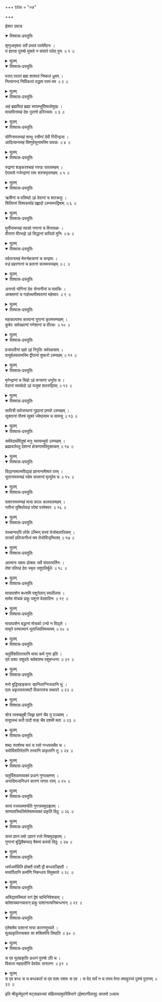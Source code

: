 +++
title = "०७"

+++

ईश्वर उवाच  

<details open><summary>विश्वास-प्रस्तुतिः</summary>

शृणुध्वमृषयः सर्वे प्रभावं परमेष्ठिनः ।  
यं ज्ञात्वा पुरुषो मुक्तो न संसारे पतेत् पुनः ॥ १ ॥
</details>

<details><summary>मूलम्</summary>

शृणुध्वमृषयः सर्वे प्रभावं परमेष्ठिनः ।  
यं ज्ञात्वा पुरुषो मुक्तो न संसारे पतेत् पुनः ॥ १ ॥
</details>

<details open><summary>विश्वास-प्रस्तुतिः</summary>

परात् परतरं ब्रह्म शाश्वतं निष्कलं ध्रुवम् ।  
नित्यानन्दं निर्विकल्पं तद्धाम परमं मम ॥ २ ॥
</details>

<details><summary>मूलम्</summary>

परात् परतरं ब्रह्म शाश्वतं निष्कलं ध्रुवम् ।  
नित्यानन्दं निर्विकल्पं तद्धाम परमं मम ॥ २ ॥
</details>

<details open><summary>विश्वास-प्रस्तुतिः</summary>

अहं ब्रह्मविदां ब्रह्मा स्वयम्भूर्विश्वतोमुखः ।  
मायाविनामहं देवः पुराणो हरिरव्ययः ॥ ३ ॥
</details>

<details><summary>मूलम्</summary>

अहं ब्रह्मविदां ब्रह्मा स्वयम्भूर्विश्वतोमुखः ।  
मायाविनामहं देवः पुराणो हरिरव्ययः ॥ ३ ॥
</details>

<details open><summary>विश्वास-प्रस्तुतिः</summary>

योगिनामस्म्यहं शम्भुः स्त्रीणां देवी गिरीन्द्रजा ।  
आदित्यानामहं विष्णुर्वसूनामस्मि पावकः ॥ ४ ॥
</details>

<details><summary>मूलम्</summary>

योगिनामस्म्यहं शम्भुः स्त्रीणां देवी गिरीन्द्रजा ।  
आदित्यानामहं विष्णुर्वसूनामस्मि पावकः ॥ ४ ॥
</details>

<details open><summary>विश्वास-प्रस्तुतिः</summary>

रुद्राणां शङ्करश्चाहं गरुडः पततामहम् ।  
ऐरावतो गजेन्द्राणां रामः शस्त्रभृतामहम् ॥ ५ ॥
</details>

<details><summary>मूलम्</summary>

रुद्राणां शङ्करश्चाहं गरुडः पततामहम् ।  
ऐरावतो गजेन्द्राणां रामः शस्त्रभृतामहम् ॥ ५ ॥
</details>

<details open><summary>विश्वास-प्रस्तुतिः</summary>

ऋषीणां च वसिष्ठो ऽहं देवानां च शतक्रतुः ।  
शिल्पिनां विश्वकर्माहं प्रह्लादो ऽस्म्यमरद्विषाम् ॥ ६ ॥
</details>

<details><summary>मूलम्</summary>

ऋषीणां च वसिष्ठो ऽहं देवानां च शतक्रतुः ।  
शिल्पिनां विश्वकर्माहं प्रह्लादो ऽस्म्यमरद्विषाम् ॥ ६ ॥
</details>

<details open><summary>विश्वास-प्रस्तुतिः</summary>

मुनीनामप्यहं व्यासो गणानां च विनायकः ।  
वीराणां वीरभद्रो ऽहं सिद्धानां कपिलो मुनिः ॥ ७ ॥
</details>

<details><summary>मूलम्</summary>

मुनीनामप्यहं व्यासो गणानां च विनायकः ।  
वीराणां वीरभद्रो ऽहं सिद्धानां कपिलो मुनिः ॥ ७ ॥
</details>

<details open><summary>विश्वास-प्रस्तुतिः</summary>

पर्वतानामहं मेरुर्नक्षत्राणां च चन्द्रमाः ।  
वज्रं प्रहरणानां च व्रतानां सत्यमस्म्यहम् ॥ ८ ॥
</details>

<details><summary>मूलम्</summary>

पर्वतानामहं मेरुर्नक्षत्राणां च चन्द्रमाः ।  
वज्रं प्रहरणानां च व्रतानां सत्यमस्म्यहम् ॥ ८ ॥
</details>

<details open><summary>विश्वास-प्रस्तुतिः</summary>

अनन्तो भोगिनां देवः सेनानीनां च पावकिः ।  
आश्रमाणां च गार्हस्थमीश्वराणां महेश्वरः ॥ ९ ॥
</details>

<details><summary>मूलम्</summary>

अनन्तो भोगिनां देवः सेनानीनां च पावकिः ।  
आश्रमाणां च गार्हस्थमीश्वराणां महेश्वरः ॥ ९ ॥
</details>

<details open><summary>विश्वास-प्रस्तुतिः</summary>

महाकल्पश्च कल्पानां युगानां कृतमस्म्यहम् ।  
कुबेरः सर्वयक्षाणां गणेशानां च वीरकः ॥ १० ॥
</details>

<details><summary>मूलम्</summary>

महाकल्पश्च कल्पानां युगानां कृतमस्म्यहम् ।  
कुबेरः सर्वयक्षाणां गणेशानां च वीरकः ॥ १० ॥
</details>

<details open><summary>विश्वास-प्रस्तुतिः</summary>

प्रजापतीनां दक्षो ऽहं निरृतिः सर्वरक्षसाम् ।  
वायुर्बलवतामस्मि द्वीपानां पुष्करो ऽस्म्यहम् ॥ ११ ॥
</details>

<details><summary>मूलम्</summary>

प्रजापतीनां दक्षो ऽहं निरृतिः सर्वरक्षसाम् ।  
वायुर्बलवतामस्मि द्वीपानां पुष्करो ऽस्म्यहम् ॥ ११ ॥
</details>

<details open><summary>विश्वास-प्रस्तुतिः</summary>

मृगेन्द्राणां च सिंहो ऽहं यन्त्राणां धनुरेव च ।  
वेदानां सामवेदो ऽहं यजुषां शतरुद्रियम् ॥ १२ ॥
</details>

<details><summary>मूलम्</summary>

मृगेन्द्राणां च सिंहो ऽहं यन्त्राणां धनुरेव च ।  
वेदानां सामवेदो ऽहं यजुषां शतरुद्रियम् ॥ १२ ॥
</details>

<details open><summary>विश्वास-प्रस्तुतिः</summary>

सावित्री सर्वजप्यानां गुह्यानां प्रणवो ऽस्म्यहम् ।  
सूक्तानां पौरुषं सूक्तं ज्येष्ठसाम च सामसु ॥ १३ ॥
</details>

<details><summary>मूलम्</summary>

सावित्री सर्वजप्यानां गुह्यानां प्रणवो ऽस्म्यहम् ।  
सूक्तानां पौरुषं सूक्तं ज्येष्ठसाम च सामसु ॥ १३ ॥
</details>

<details open><summary>विश्वास-प्रस्तुतिः</summary>

सर्ववेदार्थविदुषां मनुः स्वायम्भुवो ऽस्म्यहम् ।  
ब्रह्मावर्तस्तु देशानां क्षेत्राणामविमुक्तकम् ॥ १४ ॥
</details>

<details><summary>मूलम्</summary>

सर्ववेदार्थविदुषां मनुः स्वायम्भुवो ऽस्म्यहम् ।  
ब्रह्मावर्तस्तु देशानां क्षेत्राणामविमुक्तकम् ॥ १४ ॥
</details>

<details open><summary>विश्वास-प्रस्तुतिः</summary>

विद्यानामात्मविद्याहं ज्ञानानामैश्वरं परम् ।  
भूतानामस्म्यहं व्योम सत्त्वानां मृत्युरेव च ॥ १५ ॥
</details>

<details><summary>मूलम्</summary>

विद्यानामात्मविद्याहं ज्ञानानामैश्वरं परम् ।  
भूतानामस्म्यहं व्योम सत्त्वानां मृत्युरेव च ॥ १५ ॥
</details>

<details open><summary>विश्वास-प्रस्तुतिः</summary>

पाशानामस्म्यहं माया कालः कलयतामहम् ।  
गतीनां मुक्तिरेवाहं परेषां परमेश्वरः ॥ १६ ॥
</details>

<details><summary>मूलम्</summary>

पाशानामस्म्यहं माया कालः कलयतामहम् ।  
गतीनां मुक्तिरेवाहं परेषां परमेश्वरः ॥ १६ ॥
</details>

<details open><summary>विश्वास-प्रस्तुतिः</summary>

यच्चान्यदपि लोके ऽस्मिन् सत्त्वं तेजोबलाधिकम् ।  
तत्सर्वं प्रतिजानीध्वं मम तेजोविजृम्भितम् ॥ १७ ॥
</details>

<details><summary>मूलम्</summary>

यच्चान्यदपि लोके ऽस्मिन् सत्त्वं तेजोबलाधिकम् ।  
तत्सर्वं प्रतिजानीध्वं मम तेजोविजृम्भितम् ॥ १७ ॥
</details>

<details open><summary>विश्वास-प्रस्तुतिः</summary>

आत्मानः पशवः प्रोक्ताः सर्वे संसारवर्तिनः ।  
तेषां पतिरहं देवः स्मृतः पशुपतिर्बुधैः ॥ १८ ॥
</details>

<details><summary>मूलम्</summary>

आत्मानः पशवः प्रोक्ताः सर्वे संसारवर्तिनः ।  
तेषां पतिरहं देवः स्मृतः पशुपतिर्बुधैः ॥ १८ ॥
</details>

<details open><summary>विश्वास-प्रस्तुतिः</summary>

मायापाशेन बध्नामि पशूनेतान् स्वलीलया ।  
मामेव मोचकं प्राहुः पशूनां वेदवादिनः ॥ १९ ॥
</details>

<details><summary>मूलम्</summary>

मायापाशेन बध्नामि पशूनेतान् स्वलीलया ।  
मामेव मोचकं प्राहुः पशूनां वेदवादिनः ॥ १९ ॥
</details>

<details open><summary>विश्वास-प्रस्तुतिः</summary>

मायापाशेन बद्धानां मोचको ऽन्यो न विद्यते ।  
मामृते परमात्मानं भूताधिपतिमव्ययम् ॥ २० ॥
</details>

<details><summary>मूलम्</summary>

मायापाशेन बद्धानां मोचको ऽन्यो न विद्यते ।  
मामृते परमात्मानं भूताधिपतिमव्ययम् ॥ २० ॥
</details>

<details open><summary>विश्वास-प्रस्तुतिः</summary>

चतुर्विंशतितत्त्वानि माया कर्म गुणा इति ।  
एते पाशाः पशुपतेः क्लेशाश्च पशुबन्धनाः ॥ २१ ॥
</details>

<details><summary>मूलम्</summary>

चतुर्विंशतितत्त्वानि माया कर्म गुणा इति ।  
एते पाशाः पशुपतेः क्लेशाश्च पशुबन्धनाः ॥ २१ ॥
</details>

<details open><summary>विश्वास-प्रस्तुतिः</summary>

मनो बुद्धिरहङ्कारः खानिलाग्निजलानि भूः ।  
एताः प्रकृतयस्त्वष्टौ विकाराश्च तथापरे ॥ २२ ॥
</details>

<details><summary>मूलम्</summary>

मनो बुद्धिरहङ्कारः खानिलाग्निजलानि भूः ।  
एताः प्रकृतयस्त्वष्टौ विकाराश्च तथापरे ॥ २२ ॥
</details>

<details open><summary>विश्वास-प्रस्तुतिः</summary>

श्रोत्रं त्वक्चक्षुषी जिह्वा घ्राणं चैव तु पञ्चमम् ।  
पायूपस्थं करौ पादौ वाक् चैव दशमी मता ॥ २३ ॥
</details>

<details><summary>मूलम्</summary>

श्रोत्रं त्वक्चक्षुषी जिह्वा घ्राणं चैव तु पञ्चमम् ।  
पायूपस्थं करौ पादौ वाक् चैव दशमी मता ॥ २३ ॥
</details>

<details open><summary>विश्वास-प्रस्तुतिः</summary>

शब्दः स्पर्शश्च रूपं च रसो गन्धस्तथैव च ।  
त्रयोविंशतिरेतानि तत्त्वानि प्राकृतानि तु ॥ २४ ॥
</details>

<details><summary>मूलम्</summary>

शब्दः स्पर्शश्च रूपं च रसो गन्धस्तथैव च ।  
त्रयोविंशतिरेतानि तत्त्वानि प्राकृतानि तु ॥ २४ ॥
</details>

<details open><summary>विश्वास-प्रस्तुतिः</summary>

चतुर्विंशकमव्यक्तं प्रधानं गुणलक्षणम् ।  
अनादिमध्यनिधनं कारणं जगतः परम् ॥ २५ ॥
</details>

<details><summary>मूलम्</summary>

चतुर्विंशकमव्यक्तं प्रधानं गुणलक्षणम् ।  
अनादिमध्यनिधनं कारणं जगतः परम् ॥ २५ ॥
</details>

<details open><summary>विश्वास-प्रस्तुतिः</summary>

सत्त्वं रजस्तमश्चेति गुणत्रयमुदाहृतम् ।  
साम्यावस्थितिमेतेषामव्यक्तं प्रकृतिं विदुः ॥ २६ ॥
</details>

<details><summary>मूलम्</summary>

सत्त्वं रजस्तमश्चेति गुणत्रयमुदाहृतम् ।  
साम्यावस्थितिमेतेषामव्यक्तं प्रकृतिं विदुः ॥ २६ ॥
</details>

<details open><summary>विश्वास-प्रस्तुतिः</summary>

सत्त्वं ज्ञानं तमो ऽज्ञानं रजो मिश्रमुदाहृतम् ।  
गुणानां बुद्धिवैषम्याद् वैषम्यं कवयो विदुः ॥ २७ ॥
</details>

<details><summary>मूलम्</summary>

सत्त्वं ज्ञानं तमो ऽज्ञानं रजो मिश्रमुदाहृतम् ।  
गुणानां बुद्धिवैषम्याद् वैषम्यं कवयो विदुः ॥ २७ ॥
</details>

<details open><summary>विश्वास-प्रस्तुतिः</summary>

धर्माधर्माविति प्रोक्तौ पाशौ द्वौ बन्धसञ्ज्ञितौ ।  
मय्यर्पितानि कर्माणि निबन्धाय विमुक्तये ॥ २८ ॥
</details>

<details><summary>मूलम्</summary>

धर्माधर्माविति प्रोक्तौ पाशौ द्वौ बन्धसञ्ज्ञितौ ।  
मय्यर्पितानि कर्माणि निबन्धाय विमुक्तये ॥ २८ ॥
</details>

<details open><summary>विश्वास-प्रस्तुतिः</summary>

अविद्यामस्मितां रागं द्वेषं चाभिनिवेशकम् ।  
क्लेशाख्यानचलान् प्राहुः पाशानात्मनिबन्धनान् ॥ २९ ॥
</details>

<details><summary>मूलम्</summary>

अविद्यामस्मितां रागं द्वेषं चाभिनिवेशकम् ।  
क्लेशाख्यानचलान् प्राहुः पाशानात्मनिबन्धनान् ॥ २९ ॥
</details>

<details open><summary>विश्वास-प्रस्तुतिः</summary>

एतेषामेव पाशानां माया कारणमुच्यते ।  
मूलप्रकृतिरव्यक्ता सा शक्तिर्मयि तिष्ठति ॥ ३० ॥
</details>

<details><summary>मूलम्</summary>

एतेषामेव पाशानां माया कारणमुच्यते ।  
मूलप्रकृतिरव्यक्ता सा शक्तिर्मयि तिष्ठति ॥ ३० ॥
</details>

<details open><summary>विश्वास-प्रस्तुतिः</summary>

स एव मूलप्रकृतिः प्रधानं पुरुषो ऽपि च ।  
विकारा महदादीनि देवदेवः सनातनः ॥ ३१ ॥
</details>

<details><summary>मूलम्</summary>

स एव मूलप्रकृतिः प्रधानं पुरुषो ऽपि च ।  
विकारा महदादीनि देवदेवः सनातनः ॥ ३१ ॥
</details>
स एव बन्धः स च बन्धकर्ता  
स एव पाशः पशवः स एव ।  
स वेद सर्वं न च तस्य वेत्ता  
तमाहुरग्र्यं पुरुषं पुराणम् ॥ ३२ ॥  
    
इति श्रीकूर्मपुराणे षट्साहस्त्र्यां संहितायामुपरिविभागे (ईश्वरगीतासु) सप्तमो ऽध्यायः
